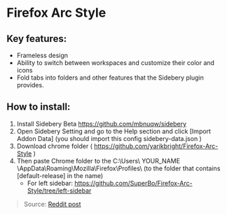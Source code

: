 # Firefox Arc Style

## Key features:

  - Frameless design
  - Ability to switch between workspaces and customize their color and icons
  - Fold tabs into folders and other features that the Sidebery plugin provides.


## How to install:

  1. Install Sidebery Beta https://github.com/mbnuqw/sidebery
  2. Open Sidebery Setting and go to the Help section and click [Import Addon Data] (you should import this config sidebery-data.json )
  3. Download chrome folder ( https://github.com/yarikbright/Firefox-Arc-Style )
  5. Then paste Chrome folder to the C:\Users\ YOUR_NAME \AppData\Roaming\Mozilla\Firefox\Profiles\ (to the folder that contains [default-release] in the name)
     - For left sidebar: https://github.com/SuperBo/Firefox-Arc-Style/tree/left-sidebar 

  
  
  > Source: [Reddit post](https://old.reddit.com/r/FirefoxCSS/comments/11vjtat/firefox_in_the_style_of_arc_browser/)
